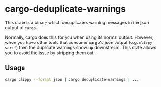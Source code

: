 # cargo-deduplicate-warnings

This crate is a binary which deduplicates warning messages in the json output of
`cargo`.

Normally, cargo does this for you when using its normal output. However, when
you have other tools that consume cargo's json output (e.g. `clippy-sarif`)
then the duplicate warnings show up downstream. This crate allows you to
avoid the issue by stripping them out.

## Usage
```bash
cargo clippy --format json | cargo deduplicate-warnings | ...
```
